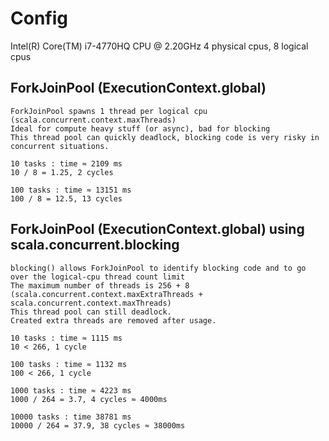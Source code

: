# Config
Intel(R) Core(TM) i7-4770HQ CPU @ 2.20GHz
4 physical cpus, 8 logical cpus


## ForkJoinPool (ExecutionContext.global)
```
ForkJoinPool spawns 1 thread per logical cpu (scala.concurrent.context.maxThreads)
Ideal for compute heavy stuff (or async), bad for blocking
This thread pool can quickly deadlock, blocking code is very risky in concurrent situations.

10 tasks : time ≈ 2109 ms
10 / 8 = 1.25, 2 cycles
 
100 tasks : time ≈ 13151 ms
100 / 8 = 12.5, 13 cycles
```

## ForkJoinPool (ExecutionContext.global) using scala.concurrent.blocking
```
blocking() allows ForkJoinPool to identify blocking code and to go over the logical-cpu thread count limit
The maximum number of threads is 256 + 8 (scala.concurrent.context.maxExtraThreads + scala.concurrent.context.maxThreads)
This thread pool can still deadlock.
Created extra threads are removed after usage.

10 tasks : time ≈ 1115 ms
10 < 266, 1 cycle
 
100 tasks : time ≈ 1132 ms
100 < 266, 1 cycle

1000 tasks : time ≈ 4223 ms
1000 / 264 = 3.7, 4 cycles ≈ 4000ms 

10000 tasks : time 38781 ms
10000 / 264 = 37.9, 38 cycles ≈ 38000ms 
```
